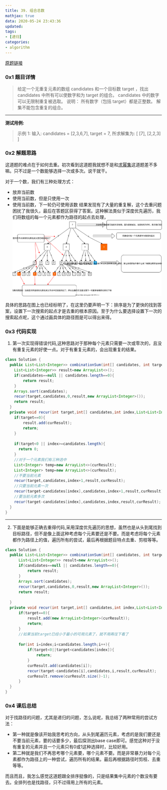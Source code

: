 ```yaml
---
title: 39. 组合总数 
mathjax: true
data: 2020-05-24 23:43:36
updated:
tags:
- [递归]
categories:
- algorithm
---
```


[原题链接](https://leetcode-cn.com/problems/combination-sum/)

### 0x1 题目详情

> 给定一个无重复元素的数组 candidates 和一个目标数 target ，找出 candidates 中所有可以使数字和为 target 的组合。
candidates 中的数字可以无限制重复被选取。
说明：
所有数字（包括 target）都是正整数。
解集不能包含重复的组合。

---

**测试用例:**
> 示例 1:
输入: candidates = [2,3,6,7], target = 7,
所求解集为:
[
  [7],
  [2,2,3]
]

### 0x2 解题思路

这道题的难点在于如何去重。初次看到这道题我就想不是和[求幂集](04-Power-Set-LCCI.md)这道题差不多嘛。只不过是一个数能够选择一次或多次。说干就干。

对于一个数，我们有三种处理方式：

- 放弃当前数
- 使用当前数，但是只使用一次
- 使用当前数，下一轮仍可使用该数
结果发现有了大量的重复解，这个去重问题困扰了我很久，最后在答题区获得了答案。这种解法类似于深度优先遍历，我们将数组的每一个元素都作为路径的起点去处理，
![搜索路径图](images/39-combination-sum.drawio.svg)

具体的思路在图上也已经标明了，在这里仍要声明一下：排序是为了更快的找到答案，设置下一次搜索的起点才是去重的根本原因。至于为什么要选择设置下一次的搜索起点呢，这个通过画具体的路径图是可以得出来得。

### 0x3 代码实现

1. 第一次实现得错误代码,这种思路对于那种每个元素只需要一次或零次的，且没有重复元素的好使一点。对于有重复元素的，会出现重复的结果。

``` java
class Solution {
  public List<List<Integer>> combinationSum(int[] candidates, int target) {
    List<List<Integer>> result=new ArrayList<>();
    if(candidates==null || candidates.length==0){
        return result;
    }
    Arrays.sort(candidates);
    recur(target,candidates,0,result,new ArrayList<Integer>());
    return result;
  }
  private void recur(int target,int[] candidates,int index,List<List<Integer>> result,List<Integer> curResult){
    if(target==0){
        result.add(curResult);
        return;
    }

    if(target<0 || index>=candidates.length){
      return 0;
    }
    //对于一个元素我们有三种选中
    List<Integer> temp=new ArrayList<>(curResult);
    List<Integer> temp=new ArrayList<>(curResult);
    //不要当前元素
    recur(target,candidates,index+1,result,curResult);
    //只要当前元素一次
    recur(target-candidates[index],candidates,index+1,result,curResult);
    //要当前元素多次
    recur(target-candidates[index],candidates,index,result,curResult);
  }
}

```

---

2. 下面是能够正确去重得代码,采用深度优先遍历的思想，虽然也是从头到尾找到目标路径，但不是像上面这种考虑每个元素要还是不要。而是考虑将每个元素都作为路径上的值，遍历所有的尝试，最后再根据题目特点去重、剪枝等等。

``` java
class Solution {
  public List<List<Integer>> combinationSum(int[] candidates, int target) {
      List<List<Integer>> result=new ArrayList<>();
      if(candidates==null || candidates.length==0){
          return result;
      }
      Arrays.sort(candidates);
      recur(target,candidates,0,result,new ArrayList<Integer>());
      return result;

  }
  private void recur(int target,int[] candidates,int index,List<List<Integer>> result,List<Integer> curResult){
      if(target==0){
          result.add(new ArrayList<Integer>(curResult));
          return;
      }
      //如果当前target已经小于最小的可用元素了，就不用再往下看了

      for(int i=index;i<candidates.length;i++){
          if(target<0||target<candidates[index]){
              return;
          }
          curResult.add(candidates[i]);
          recur(target-candidates[i],candidates,i,result,curResult);
          curResult.remove(curResult.size()-1);
      }
  }
}
```

### 0x4 课后总结

对于找路径的问题，尤其是递归的问题，怎么说呢，我总结了两种常用的尝试方法：

- 第一种就是像该开始我思考的方向，从头到尾遍历元素，考虑的是我们要还是不要当前元素，要的话要多少，最后探测出base case即可。感觉这种对于没有重复的元素并且一个元素只有0或1这种选择时，比较好用。
- 第二种就是我们不再思考哪个元素要，哪个元素不要。而是非常暴力对每个元素都作为路径上的一种尝试，遍历所有的结果。最后再根据路径时剪枝、去重等等。

而且而且，我怎么感觉这道题跟全排序挺像的，只是结果集中元素的个数没有要去。全排列也是找路径，只不过得用上所有的元素。

